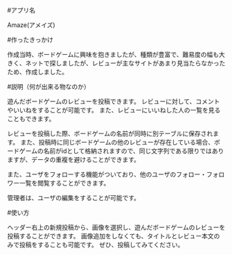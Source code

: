 #アプリ名

Amaze(アメイズ)


#作ったきっかけ

作成当時、ボードゲームに興味を抱きましたが、種類が豊富で、難易度の幅も大きく、ネットで探しましたが、レビューが主なサイトがあまり見当たらなかったため、作成しました。


#説明（何が出来る物なのか）

遊んだボードゲームのレビューを投稿できます。
レビューに対して、コメントやいいねをすることが可能です。
また、レビューにいいねした人の一覧を見ることもできます。


レビューを投稿した際、ボードゲームの名前が同時に別テーブルに保存されます。
また、投稿時に同じボードゲームの他のレビューが存在している場合、ボードゲームの名前がidとして格納されますので、同じ文字列である限りではありますが、データの重複を避けることができます。

また、ユーザをフォローする機能がついており、他のユーザのフォロー・フォロワー一覧を閲覧することができます。


管理者は、ユーザの編集をすることが可能です。




#使い方

ヘッダー右上の新規投稿から、画像を選択し、遊んだボードゲームのレビューを投稿することができます。
画像追加をしなくても、タイトルとレビュー本文のみで投稿をすることも可能です。
ぜひ、投稿してみてください。

